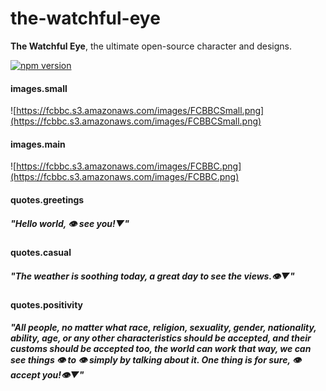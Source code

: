 # the-watchful-eye
**The Watchful Eye**, the ultimate open-source character and designs.

[![npm version](https://badge.fury.io/js/the-watchful-eye.svg)](https://badge.fury.io/js/the-watchful-eye)

#### images.small
![https://fcbbc.s3.amazonaws.com/images/FCBBCSmall.png](https://fcbbc.s3.amazonaws.com/images/FCBBCSmall.png)

#### images.main
![https://fcbbc.s3.amazonaws.com/images/FCBBC.png](https://fcbbc.s3.amazonaws.com/images/FCBBC.png)

#### quotes.greetings
##### *"Hello world, 👁 see you!▼"*

#### quotes.casual
##### *"The weather is soothing today, a great day to see the views.👁▼"*

#### quotes.positivity
##### *"All people, no matter what race, religion, sexuality, gender, nationality, ability, age, or any other characteristics should be accepted, and their customs should be accepted too, the world can work that way, we can see things 👁 to 👁 simply by talking about it. One thing is for sure, 👁 accept you!👁▼"*